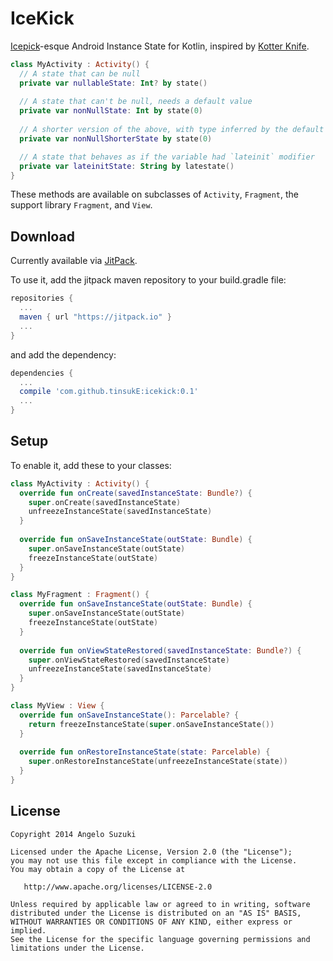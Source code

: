 # IceKick
[Icepick][1]-esque Android Instance State for Kotlin, inspired by [Kotter Knife][2].

```kotlin
class MyActivity : Activity() {
  // A state that can be null
  private var nullableState: Int? by state()
  
  // A state that can't be null, needs a default value
  private var nonNullState: Int by state(0)
  
  // A shorter version of the above, with type inferred by the default value
  private var nonNullShorterState by state(0)

  // A state that behaves as if the variable had `lateinit` modifier
  private var lateinitState: String by latestate()
}
```

These methods are available on subclasses of `Activity`, `Fragment`,
the support library `Fragment`, and `View`.

Download
-------

Currently available via [JitPack][3].

To use it, add the jitpack maven repository to your build.gradle file:
```gradle
repositories {
  ...
  maven { url "https://jitpack.io" }
  ...
}
```
and add the dependency:
```gradle
dependencies {
  ...
  compile 'com.github.tinsukE:icekick:0.1'
  ...
}
```


Setup
-------

To enable it, add these to your classes:

```kotlin
class MyActivity : Activity() {
  override fun onCreate(savedInstanceState: Bundle?) {
    super.onCreate(savedInstanceState)
    unfreezeInstanceState(savedInstanceState)
  }
  
  override fun onSaveInstanceState(outState: Bundle) {
    super.onSaveInstanceState(outState)
    freezeInstanceState(outState)
  }
}
```

```kotlin
class MyFragment : Fragment() {
  override fun onSaveInstanceState(outState: Bundle) {
    super.onSaveInstanceState(outState)
    freezeInstanceState(outState)
  }
  
  override fun onViewStateRestored(savedInstanceState: Bundle?) {
    super.onViewStateRestored(savedInstanceState)
    unfreezeInstanceState(savedInstanceState)
  }
}
```

```kotlin
class MyView : View {
  override fun onSaveInstanceState(): Parcelable? {
    return freezeInstanceState(super.onSaveInstanceState())
  }
  
  override fun onRestoreInstanceState(state: Parcelable) {
    super.onRestoreInstanceState(unfreezeInstanceState(state))
  }
}
```

License
-------

    Copyright 2014 Angelo Suzuki

    Licensed under the Apache License, Version 2.0 (the "License");
    you may not use this file except in compliance with the License.
    You may obtain a copy of the License at

       http://www.apache.org/licenses/LICENSE-2.0

    Unless required by applicable law or agreed to in writing, software
    distributed under the License is distributed on an "AS IS" BASIS,
    WITHOUT WARRANTIES OR CONDITIONS OF ANY KIND, either express or implied.
    See the License for the specific language governing permissions and
    limitations under the License.

[1]: https://github.com/frankiesardo/icepick
[2]: https://github.com/JakeWharton/kotterknife
[3]: https://jitpack.io
